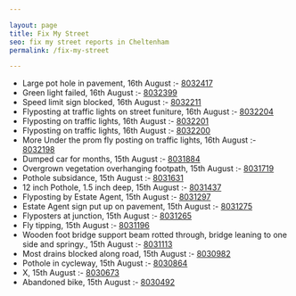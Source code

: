 ```yaml
---

layout: page
title: Fix My Street
seo: fix my street reports in Cheltenham
permalink: /fix-my-street

---
```


<!-- fix_marker starts -->

- Large pot hole in pavement, 16th August :- [8032417](https://www.fixmystreet.com/report/8032417)
- Green light failed, 16th August :- [8032399](https://www.fixmystreet.com/report/8032399)
- Speed limit sign blocked, 16th August :- [8032211](https://www.fixmystreet.com/report/8032211)
- Flyposting at traffic lights on street funiture, 16th August :- [8032204](https://www.fixmystreet.com/report/8032204)
- Flyposting on traffic lights, 16th August :- [8032201](https://www.fixmystreet.com/report/8032201)
- Flyposting on traffic lights, 16th August :- [8032200](https://www.fixmystreet.com/report/8032200)
- More Under the prom fly posting on traffic lights, 16th August :- [8032198](https://www.fixmystreet.com/report/8032198)
- Dumped car for months, 15th August :- [8031884](https://www.fixmystreet.com/report/8031884)
- Overgrown vegetation overhanging footpath, 15th August :- [8031719](https://www.fixmystreet.com/report/8031719)
- Pothole subsidance, 15th August :- [8031631](https://www.fixmystreet.com/report/8031631)
- 12 inch Pothole, 1.5 inch deep, 15th August :- [8031437](https://www.fixmystreet.com/report/8031437)
- Flyposting by Estate Agent, 15th August :- [8031297](https://www.fixmystreet.com/report/8031297)
- Estate Agent sign put up on pavement, 15th August :- [8031275](https://www.fixmystreet.com/report/8031275)
- Flyposters at junction, 15th August :- [8031265](https://www.fixmystreet.com/report/8031265)
- Fly tipping, 15th August :- [8031196](https://www.fixmystreet.com/report/8031196)
- Wooden foot bridge support beam rotted through, bridge leaning to one side and springy., 15th August :- [8031113](https://www.fixmystreet.com/report/8031113)
- Most drains blocked along road, 15th August :- [8030982](https://www.fixmystreet.com/report/8030982)
- Pothole in cycleway, 15th August :- [8030864](https://www.fixmystreet.com/report/8030864)
- X, 15th August :- [8030673](https://www.fixmystreet.com/report/8030673)
- Abandoned bike, 15th August :- [8030492](https://www.fixmystreet.com/report/8030492)

<!-- fix_marker ends -->